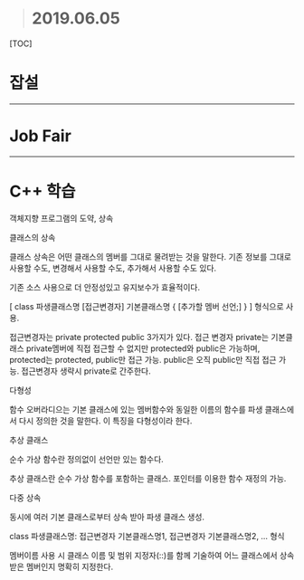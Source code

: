 > # 2019.06.05

[TOC]

# 잡설



---

# Job Fair



---

# C++ 학습

객체지향 프로그램의 도약, 상속



클래스의 상속

클래스 상속은 어떤 클래스의 멤버를 그대로 물려받는 것을 말한다. 기존 정보를 그대로 사용할 수도, 변경해서 사용할 수도, 추가해서 사용할 수도 있다.

기존 소스 사용으로 더 안정성있고 유지보수가 효율적이다.

[ class 파생클래스명 [접근변경자] 기본클래스명 { [추가할 멤버 선언;] } ] 형식으로 사용.

접근변경자는 private protected public 3가지가 있다. 접근 변경자 private는 기본클래스 private멤버에 직접 접근할 수 없지만 protected와 public은 가능하며, protected는 protected, public만 접근 가능. public은 오직 public만 직접 접근 가능. 접근변경자 생략시 private로 간주한다.

다형성

함수 오버라디으는 기본 클래스에 있는 멤버함수와 동일한 이름의 함수를 파생 클래스에서 다시 정의한 것을 말한다. 이 특징을 다형성이라 한다.

추상 클래스

순수 가상 함수란 정의없이 선언만 있는 함수다.

추상 클래스란 순수 가상 함수를 포함하는 클래스. 포인터를 이용한 함수 재정의 가능.

다중 상속

동시에 여러 기본 클래스로부터 상속 받아 파생 클래스 생성.

class 파생클래스명: 접근변경자 기본클래스명1, 접근변경자 기본클래스명2, … 형식

멤버이름 사용 시 클래스 이름 및 범위 지정자(::)를 함께 기술하여 어느 클래스에서 상속 받은 멤버인지 명확히 지정한다.